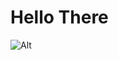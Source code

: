 # Hello There

![Alt](https://repobeats.axiom.co/api/embed/309e8b99004ece25ab657c062a60139a379b9b19.svg "Repobeats analytics image")
